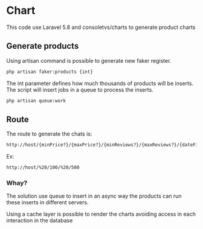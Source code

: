 # Chart
This code use Laravel 5.8 and consoletvs/charts to generate product charts 

## Generate products

Using artisan command is possible to generate new faker register.

```bash
php artisan faker:products {int}
```

The int parameter defines how much thousands of products will be inserts. The script will insert jobs in a queue to process the inserts.

```bash
php artisan queue:work
```

## Route
The route to generate the chats is:


```bash
http://host/{minPrice?}/{maxPrice?}/{minReviews?}/{maxReviews?}/{dateFirstListedMin?}/{dateFirstListedMax?}
```

Ex:

```bash
http://host/%20/100/%20/500
```
### Whay?
The solution use queue to insert in an async way the products can run these inserts in different servers.

Using a cache layer is possible to render the charts avoiding access in each interaction in the database
